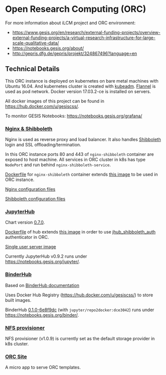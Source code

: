 # Open Research Computing (ORC)

For more information about iLCM project and ORC environment:

- https://www.gesis.org/en/research/external-funding-projects/overview-external-funding-projects/a-virtual-research-infrastructure-for-large-scale-qualitative-data/
- https://notebooks.gesis.org/about/
- http://gepris.dfg.de/gepris/projekt/324867496?language=en

## Technical Details

This ORC instance is deployed on kubernetes on bare metal machines with Ubuntu 16.04.
And kubernetes cluster is created with [kubeadm](https://kubernetes.io/docs/setup/independent/create-cluster-kubeadm/).
[Flannel](https://github.com/coreos/flannel/tree/v0.10.0) is used as pod network.
Docker version 17.03.2-ce is installed on servers.

All docker images of this project can be found in https://hub.docker.com/u/gesiscss/.

To monitor GESIS Notebooks: https://notebooks.gesis.org/grafana/

### [Nginx & Shibboleth](/nginx_shibboleth/)

Nginx is used as reverse proxy and load balancer.
It also handles [Shibboleth](https://www.shibboleth.net/) login and
SSL offloading/termination.

In this ORC instance ports 80 and 443 of `nginx-shibboleth` container are exposed to host machine.
All services in ORC cluster in k8s has type `NodePort` and run behind `nginx-shibboleth-service`.

[Dockerfile](/nginx_shibboleth/docker/Dockerfile) for `nginx-shibboleth` container
extends [this image](https://github.com/gesiscss/jhub_shibboleth_auth/tree/master/docker/shibboleth)
to be used in ORC instance.

[Nginx configuration files](/nginx_shibboleth/nginx)

[Shibboleth configuration files](/nginx_shibboleth/shibboleth/conf)

### [JupyterHub](/jupyterhub)

Chart version [0.7.0](https://github.com/jupyterhub/zero-to-jupyterhub-k8s/tree/0.7.0).

[Dockerfile](/jupyterhub/docker/k8s_hub) of hub
extends [this image](https://github.com/gesiscss/jhub_shibboleth_auth/tree/master/docker/k8s_hub)
in order to use [jhub_shibboleth_auth](https://github.com/gesiscss/jhub_shibboleth_auth)
authenticator in ORC.

[Single user server image](/jupyterhub/docker/singleuser)

Currently JupyterHub v0.9.2 runs under https://notebooks.gesis.org/jupyter/.

### [BinderHub](/binderhub)

Based on [BinderHub documentation](https://binderhub.readthedocs.io/en/latest/setup-binderhub.html)

Uses Docker Hub Registry (https://hub.docker.com/u/gesiscss/) to store built images.

BinderHub [0.1.0-6e8f9dc](https://github.com/jupyterhub/binderhub/tree/6e8f9dc)
 (with `jupyter/repo2docker:dce3042`) runs under
https://notebooks.gesis.org/binder/.

### [NFS provisioner](/nfs_provisioner)

NFS provisioner (v1.0.9) is currently set as the default storage provider in k8s cluster.

### [ORC Site](/orc_site)

A micro app to serve ORC templates.